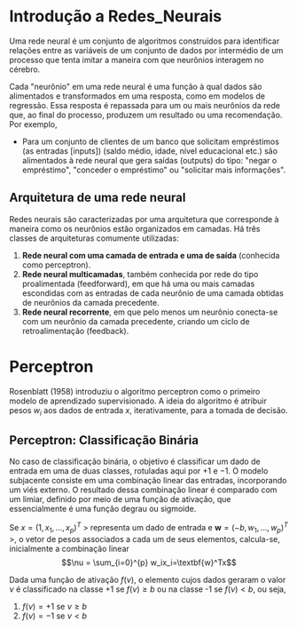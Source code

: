# Introdução a Redes_Neurais

Uma rede neural é um conjunto de algoritmos construídos para identificar relações
entre as variáveis de um conjunto de dados por intermédio de um processo que
tenta imitar a maneira com que neurônios interagem no cérebro.

Cada "neurônio" em uma rede neural é uma função à qual dados são alimentados e transformados em uma resposta, como em modelos de regressão. Essa resposta é repassada para um ou mais neurônios da rede que, ao final do processo, produzem um resultado ou uma recomendação. Por exemplo, 
  - Para um conjunto de clientes de um banco que solicitam empréstimos (as entradas [inputs]) (saldo médio, idade, nível educacional etc.) são alimentados à rede neural que gera saídas (outputs) do tipo: "negar o empréstimo", "conceder o empréstimo" ou "solicitar mais informações".

## Arquitetura de uma rede neural
Redes neurais são caracterizadas por uma arquitetura que corresponde à maneira como os neurônios estão organizados em camadas. Há três classes de arquiteturas comumente utilizadas:

  1. **Rede neural com uma camada de entrada e uma de saída** (conhecida como perceptron).
  2. **Rede neural multicamadas**, também conhecida por rede do tipo proalimentada (feedforward), em que há uma ou mais camadas escondidas com as entradas de cada neurônio de uma camada obtidas de neurônios da camada precedente.
  3. **Rede neural recorrente**, em que pelo menos um neurônio conecta-se com um neurônio da camada precedente, criando um ciclo de retroalimentação (feedback).

# Perceptron

Rosenblatt (1958) introduziu o algoritmo perceptron como o primeiro modelo de aprendizado supervisionado. A ideia do algoritmo é atribuir pesos $w_i$ aos dados de entrada $x$, iterativamente, para a tomada de decisão. 

## Perceptron: Classificação Binária
No caso de classificação binária, o objetivo é classificar um dado de entrada em uma de duas classes, rotuladas aqui por $+1$ e $-1$. O modelo subjacente consiste em uma combinação linear das entradas, incorporando um viés externo. O resultado dessa combinação linear é comparado com um limiar, definido por meio de uma função de ativação, que essencialmente é uma função degrau ou sigmoide.

Se $x = (1, x_1, \dots , x_p)^T$ > representa um dado de entrada e $\textbf{w} = (−b, w_1, \dots , w_p)^T$ >, o vetor de pesos associados a cada um de seus elementos, calcula-se, inicialmente a combinação linear
	$$\nu = \sum_{i=0}^{p} w_ix_i=\textbf{w}^Tx$$

Dada uma função de ativação $f(\nu)$, o elemento cujos dados geraram o valor $\nu$ é classificado na classe +1 se $f(\nu) \ge b$ ou na classe -1 se $f(\nu) < b$, ou seja,
  1. $f(\nu) = +1$ se $\nu  \ge b$
  2. $f(\nu) = -1$ se $\nu  < b$


